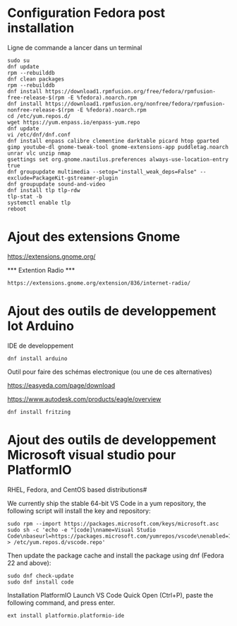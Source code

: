 # Configuration Fedora post installation 

Ligne de commande a lancer dans un terminal

```
sudo su 
dnf update
rpm --rebuilddb
dnf clean packages
rpm --rebuilddb
dnf install https://download1.rpmfusion.org/free/fedora/rpmfusion-free-release-$(rpm -E %fedora).noarch.rpm
dnf install https://download1.rpmfusion.org/nonfree/fedora/rpmfusion-nonfree-release-$(rpm -E %fedora).noarch.rpm
cd /etc/yum.repos.d/
wget https://yum.enpass.io/enpass-yum.repo
dnf update
vi /etc/dnf/dnf.conf  
dnf install enpass calibre clementine darktable picard htop gparted gimp youtube-dl gnome-tweak-tool gnome-extensions-app puddletag.noarch unrar vlc unzip nmap
gsettings set org.gnome.nautilus.preferences always-use-location-entry true
dnf groupupdate multimedia --setop="install_weak_deps=False" --exclude=PackageKit-gstreamer-plugin
dnf groupupdate sound-and-video
dnf install tlp tlp-rdw
tlp-stat -b
systemctl enable tlp
reboot
```
# Ajout des extensions Gnome

https://extensions.gnome.org/

*** Extention Radio ***
```
https://extensions.gnome.org/extension/836/internet-radio/
```
# Ajout des outils de developpement Iot Arduino  

IDE de developpement
``` 
dnf install arduino 
```

Outil pour faire des schémas electronique (ou une de ces alternatives)

https://easyeda.com/page/download

https://www.autodesk.com/products/eagle/overview

```
dnf install fritzing 
```

# Ajout des outils de developpement Microsoft visual studio pour PlatformIO

RHEL, Fedora, and CentOS based distributions#

We currently ship the stable 64-bit VS Code in a yum repository, the following script will install the key and repository:

```
sudo rpm --import https://packages.microsoft.com/keys/microsoft.asc
sudo sh -c 'echo -e "[code]\nname=Visual Studio Code\nbaseurl=https://packages.microsoft.com/yumrepos/vscode\nenabled=1\ngpgcheck=1\ngpgkey=https://packages.microsoft.com/keys/microsoft.asc" > /etc/yum.repos.d/vscode.repo'

```
Then update the package cache and install the package using dnf (Fedora 22 and above):

```
sudo dnf check-update
sudo dnf install code

```
Installation PlatformIO
Launch VS Code Quick Open (Ctrl+P), paste the following command, and press enter.

```
ext install platformio.platformio-ide
```
